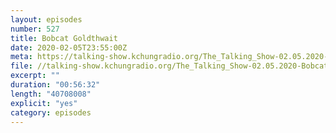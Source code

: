 ```yaml
---
layout: episodes
number: 527
title: Bobcat Goldthwait
date: 2020-02-05T23:55:00Z
meta: https://talking-show.kchungradio.org/The_Talking_Show-02.05.2020-Bobcat_Goldthwait.mp3
file: //talking-show.kchungradio.org/The_Talking_Show-02.05.2020-Bobcat_Goldthwait.mp3
excerpt: ""
duration: "00:56:32"
length: "40708008"
explicit: "yes"
category: episodes
---
```

